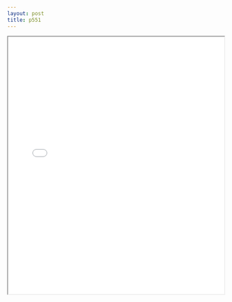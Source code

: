 ```yaml
---
layout: post
title: p551
---
```


<div class="pdf-container">
<iframe src="ea/assets/pdfs/hock/p551.pdf" height="600" width="100%" allowFullScreen="true"></iframe>
</div>

